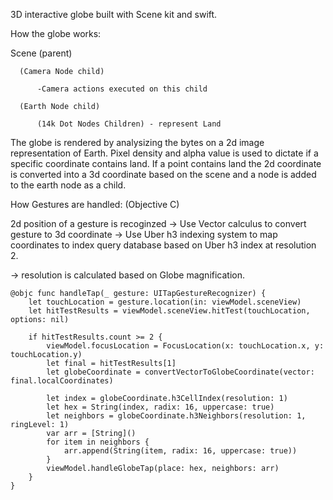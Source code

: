 3D interactive globe built with Scene kit and swift. 

How the globe works:

  Scene (parent)
  
      (Camera Node child)
      
          -Camera actions executed on this child
          
      (Earth Node child)
      
          (14k Dot Nodes Children) - represent Land

The globe is rendered by analysizing the bytes on a 2d image representation of Earth. Pixel density and alpha value is used to dictate if a specific coordinate
contains land. If a point contains land the 2d coordinate is converted into a 3d coordinate based on the scene and a node is added to the earth node as a child.

How Gestures are handled: (Objective C)

2d position of a gesture is recoginzed -> Use Vector calculus to convert gesture to 3d coordinate -> Use Uber h3 indexing system to map coordinates to index
query database based on Uber h3 index at resolution 2. 

-> resolution is calculated based on Globe magnification.

    @objc func handleTap(_ gesture: UITapGestureRecognizer) {
        let touchLocation = gesture.location(in: viewModel.sceneView)
        let hitTestResults = viewModel.sceneView.hitTest(touchLocation, options: nil)
            
        if hitTestResults.count >= 2 {
            viewModel.focusLocation = FocusLocation(x: touchLocation.x, y: touchLocation.y)
            let final = hitTestResults[1]
            let globeCoordinate = convertVectorToGlobeCoordinate(vector: final.localCoordinates)
            
            let index = globeCoordinate.h3CellIndex(resolution: 1)
            let hex = String(index, radix: 16, uppercase: true)
            let neighbors = globeCoordinate.h3Neighbors(resolution: 1, ringLevel: 1)
            var arr = [String]()
            for item in neighbors {
                arr.append(String(item, radix: 16, uppercase: true))
            }
            viewModel.handleGlobeTap(place: hex, neighbors: arr)
        }
    }
